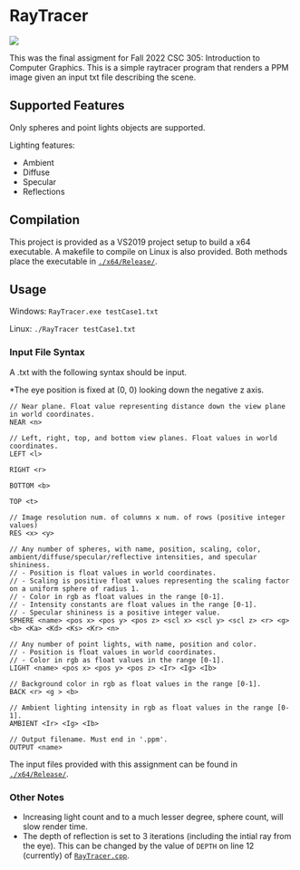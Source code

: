 # RayTracer

![](https://user-images.githubusercontent.com/18747212/207518181-fd38229f-e0aa-4832-8193-7fe3792d0057.png)

This was the final assigment for Fall 2022 CSC 305: Introduction to Computer Graphics. This is a simple raytracer program that renders a PPM image given an input txt file describing the scene.

## Supported Features

Only spheres and point lights objects are supported.

Lighting features:
- Ambient
- Diffuse
- Specular
- Reflections

## Compilation

This project is provided as a VS2019 project setup to build a x64 executable. A makefile to compile on Linux is also provided. Both methods place the executable in [`./x64/Release/`](https://github.com/OwenBC/RayTracer/tree/master/x64/Release).

## Usage
 
Windows:
`RayTracer.exe testCase1.txt`

Linux:
`./RayTracer testCase1.txt`

### Input File Syntax

A .txt with the following syntax should be input.

*The eye position is fixed at (0, 0) looking down the negative z axis.

```
// Near plane. Float value representing distance down the view plane in world coordinates.
NEAR <n>

// Left, right, top, and bottom view planes. Float values in world coordinates.
LEFT <l>

RIGHT <r>

BOTTOM <b>

TOP <t>

// Image resolution num. of columns x num. of rows (positive integer values)
RES <x> <y>

// Any number of spheres, with name, position, scaling, color, ambient/diffuse/specular/reflective intensities, and specular shininess. 
// - Position is float values in world coordinates.
// - Scaling is positive float values representing the scaling factor on a uniform sphere of radius 1.
// - Color in rgb as float values in the range [0-1].
// - Intensity constants are float values in the range [0-1].
// - Specular shininess is a positive integer value.
SPHERE <name> <pos x> <pos y> <pos z> <scl x> <scl y> <scl z> <r> <g> <b> <Ka> <Kd> <Ks> <Kr> <n>

// Any number of point lights, with name, position and color. 
// - Position is float values in world coordinates.
// - Color in rgb as float values in the range [0-1].
LIGHT <name> <pos x> <pos y> <pos z> <Ir> <Ig> <Ib>

// Background color in rgb as float values in the range [0-1].
BACK <r> <g > <b>

// Ambient lighting intensity in rgb as float values in the range [0-1].
AMBIENT <Ir> <Ig> <Ib>

// Output filename. Must end in '.ppm'.
OUTPUT <name>
```

The input files provided with this assignment can be found in [`./x64/Release/`](https://github.com/OwenBC/RayTracer/tree/master/x64/Release).

### Other Notes
- Increasing light count and to a much lesser degree, sphere count, will slow render time.
- The depth of reflection is set to 3 iterations (including the intial ray from the eye). This can be changed by the value of `DEPTH` on line 12 (currently) of [`RayTracer.cpp`](https://github.com/OwenBC/RayTracer/blob/5f3459310ad8534447525624ee1a6d68056abd7c/RayTracer/RayTracer.cpp#L12). 
